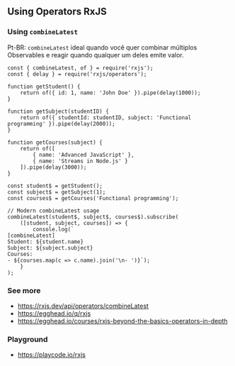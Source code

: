 ## Using Operators RxJS

### Using `combineLatest`

Pt-BR: `combineLatest` ideal quando você quer combinar múltiplos Observables e reagir quando qualquer um deles emite valor.


```
const { combineLatest, of } = require('rxjs');
const { delay } = require('rxjs/operators');

function getStudent() {
    return of({ id: 1, name: 'John Doe' }).pipe(delay(1000));
}

function getSubject(studentID) {
    return of({ studentId: studentID, subject: 'Functional programming' }).pipe(delay(2000));
}

function getCourses(subject) {
    return of([
        { name: 'Advanced JavaScript' },
        { name: 'Streams in Node.js' }
    ]).pipe(delay(3000));
}

const student$ = getStudent();
const subject$ = getSubject(1);
const courses$ = getCourses('Functional programming');

// Modern combineLatest usage
combineLatest(student$, subject$, courses$).subscribe(
    ([student, subject, courses]) => {
        console.log(`
[combineLatest]
Student: ${student.name}
Subject: ${subject.subject}
Courses:
- ${courses.map(c => c.name).join('\n- ')}`);
    }
);

```

### See more
- https://rxjs.dev/api/operators/combineLatest
- https://egghead.io/q/rxjs
- https://egghead.io/courses/rxjs-beyond-the-basics-operators-in-depth

### Playground
- https://playcode.io/rxjs